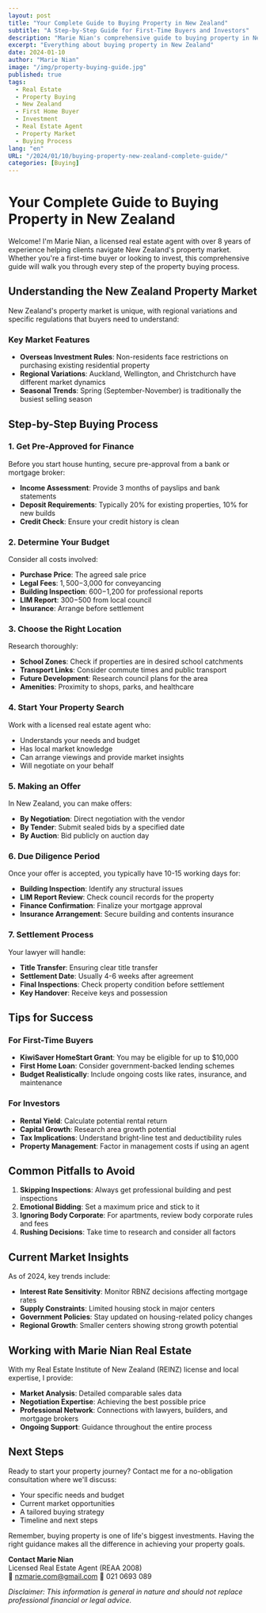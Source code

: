 ```yaml
---
layout: post
title: "Your Complete Guide to Buying Property in New Zealand"
subtitle: "A Step-by-Step Guide for First-Time Buyers and Investors"
description: "Marie Nian's comprehensive guide to buying property in New Zealand. Whether you're a first-time buyer or looking to invest, this guide walks you through every step of the property buying process."
excerpt: "Everything about buying property in New Zealand"
date: 2024-01-10
author: "Marie Nian"
image: "/img/property-buying-guide.jpg"
published: true
tags:
  - Real Estate
  - Property Buying
  - New Zealand
  - First Home Buyer
  - Investment
  - Real Estate Agent
  - Property Market
  - Buying Process
lang: "en"
URL: "/2024/01/10/buying-property-new-zealand-complete-guide/"
categories: [Buying]
---
```


# Your Complete Guide to Buying Property in New Zealand

Welcome! I'm Marie Nian, a licensed real estate agent with over 8 years of experience helping clients navigate New Zealand's property market. Whether you're a first-time buyer or looking to invest, this comprehensive guide will walk you through every step of the property buying process.

## Understanding the New Zealand Property Market

New Zealand's property market is unique, with regional variations and specific regulations that buyers need to understand:

### Key Market Features

- **Overseas Investment Rules**: Non-residents face restrictions on purchasing existing residential property
- **Regional Variations**: Auckland, Wellington, and Christchurch have different market dynamics
- **Seasonal Trends**: Spring (September-November) is traditionally the busiest selling season

## Step-by-Step Buying Process

### 1. Get Pre-Approved for Finance

Before you start house hunting, secure pre-approval from a bank or mortgage broker:

- **Income Assessment**: Provide 3 months of payslips and bank statements
- **Deposit Requirements**: Typically 20% for existing properties, 10% for new builds
- **Credit Check**: Ensure your credit history is clean

### 2. Determine Your Budget

Consider all costs involved:

- **Purchase Price**: The agreed sale price
- **Legal Fees**: $1,500-$3,000 for conveyancing
- **Building Inspection**: $600-$1,200 for professional reports
- **LIM Report**: $300-$500 from local council
- **Insurance**: Arrange before settlement

### 3. Choose the Right Location

Research thoroughly:

- **School Zones**: Check if properties are in desired school catchments
- **Transport Links**: Consider commute times and public transport
- **Future Development**: Research council plans for the area
- **Amenities**: Proximity to shops, parks, and healthcare

### 4. Start Your Property Search

Work with a licensed real estate agent who:

- Understands your needs and budget
- Has local market knowledge
- Can arrange viewings and provide market insights
- Will negotiate on your behalf

### 5. Making an Offer

In New Zealand, you can make offers:

- **By Negotiation**: Direct negotiation with the vendor
- **By Tender**: Submit sealed bids by a specified date
- **By Auction**: Bid publicly on auction day

### 6. Due Diligence Period

Once your offer is accepted, you typically have 10-15 working days for:

- **Building Inspection**: Identify any structural issues
- **LIM Report Review**: Check council records for the property
- **Finance Confirmation**: Finalize your mortgage approval
- **Insurance Arrangement**: Secure building and contents insurance

### 7. Settlement Process

Your lawyer will handle:

- **Title Transfer**: Ensuring clear title transfer
- **Settlement Date**: Usually 4-6 weeks after agreement
- **Final Inspections**: Check property condition before settlement
- **Key Handover**: Receive keys and possession

## Tips for Success

### For First-Time Buyers

- **KiwiSaver HomeStart Grant**: You may be eligible for up to $10,000
- **First Home Loan**: Consider government-backed lending schemes
- **Budget Realistically**: Include ongoing costs like rates, insurance, and maintenance

### For Investors

- **Rental Yield**: Calculate potential rental return
- **Capital Growth**: Research area growth potential
- **Tax Implications**: Understand bright-line test and deductibility rules
- **Property Management**: Factor in management costs if using an agent

## Common Pitfalls to Avoid

1. **Skipping Inspections**: Always get professional building and pest inspections
2. **Emotional Bidding**: Set a maximum price and stick to it
3. **Ignoring Body Corporate**: For apartments, review body corporate rules and fees
4. **Rushing Decisions**: Take time to research and consider all factors

## Current Market Insights

As of 2024, key trends include:

- **Interest Rate Sensitivity**: Monitor RBNZ decisions affecting mortgage rates
- **Supply Constraints**: Limited housing stock in major centers
- **Government Policies**: Stay updated on housing-related policy changes
- **Regional Growth**: Smaller centers showing strong growth potential

## Working with Marie Nian Real Estate

With my Real Estate Institute of New Zealand (REINZ) license and local expertise, I provide:

- **Market Analysis**: Detailed comparable sales data
- **Negotiation Expertise**: Achieving the best possible price
- **Professional Network**: Connections with lawyers, builders, and mortgage brokers
- **Ongoing Support**: Guidance throughout the entire process

## Next Steps

Ready to start your property journey? Contact me for a no-obligation consultation where we'll discuss:

- Your specific needs and budget
- Current market opportunities
- A tailored buying strategy
- Timeline and next steps

Remember, buying property is one of life's biggest investments. Having the right guidance makes all the difference in achieving your property goals.

**Contact Marie Nian**  
Licensed Real Estate Agent (REAA 2008)  
📧 nzmarie.com@gmail.com
📱 021 0693 089

_Disclaimer: This information is general in nature and should not replace professional financial or legal advice._
